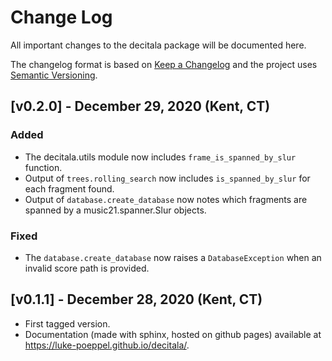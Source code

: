 # Change Log
All important changes to the decitala package will be documented here.

The changelog format is based on [Keep a Changelog](https://keepachangelog.com/en/1.0.0/) and the project uses [Semantic Versioning](https://semver.org/spec/v2.0.0.html).

## [v0.2.0] - December 29, 2020 (Kent, CT)
### Added
- The decitala.utils module now includes ``frame_is_spanned_by_slur`` function.
- Output of ``trees.rolling_search`` now includes ``is_spanned_by_slur`` for each fragment found. 
- Output of ``database.create_database`` now notes which fragments are spanned by a music21.spanner.Slur objects. 

### Fixed
- The ``database.create_database`` now raises a ``DatabaseException`` when an invalid score path is provided. 

## [v0.1.1] - December 28, 2020 (Kent, CT)
- First tagged version.
- Documentation (made with sphinx, hosted on github pages) available at https://luke-poeppel.github.io/decitala/.